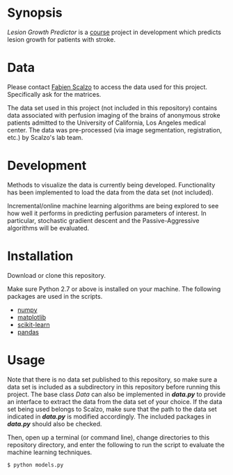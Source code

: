 # Synopsis

*Lesion Growth Predictor* is a [course](https://sa.ucla.edu/ro/Public/SOC/Results/ClassDetail?term_cd=17S&subj_area_cd=COM%20SCI&crs_catlg_no=0188%20%20%20%20&class_id=187827210&class_no=%20002%20%20)
project in development which predicts lesion growth for patients with stroke. 

# Data
Please contact [Fabien Scalzo](http://web.cs.ucla.edu/~fab/) to access the data
used for this project. Specifically ask for the matrices.

The data set used in this project (not included in this repository) contains 
data associated with perfusion imaging of the brains of anonymous stroke 
patients admitted to the University of California, Los Angeles medical center.
The data was pre-processed (via image segmentation, registration, etc.) by 
Scalzo's lab team.

# Development
Methods to visualize the data is currently being developed. Functionality has 
been implemented to load the data from the data set (not included).

Incremental/online machine learning algorithms are being explored to see how 
well it performs in predicting perfusion parameters of interest. In particular,
stochastic gradient descent and the Passive-Aggressive algorithms will be 
evaluated.

# Installation
Download or clone this repository. 

Make sure Python 2.7 or above is installed on your machine. The following 
packages are used in the scripts.

* [numpy](http://www.numpy.org/)
* [matplotlib](https://matplotlib.org/)
* [scikit-learn](http://scikit-learn.org/stable/)
* [pandas](http://pandas.pydata.org/)

# Usage
Note that there is no data set published to this repository, so make sure a 
data set is included as a subdirectory in this repository before running this 
project. The base class *Data* can also be implemented in **_data.py_** to 
provide an interface to extract the data from the data set of your choice. If 
the data set being used belongs to Scalzo, make sure that the path to the data 
set indicated in **_data.py_** is modified accordingly. The included packages 
in **_data.py_** should also be checked.

Then, open up a terminal (or command line), change directories to this 
repository directory, and enter the following to run the script to evaluate 
the machine learning techniques.

```
$ python models.py
```
